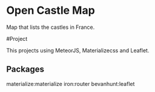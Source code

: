 # Open Castle Map

Map that lists the castles in France.

#Project

This projects using MeteorJS, Materializecss and Leaflet.

## Packages

materialize:materialize
iron:router
bevanhunt:leaflet
